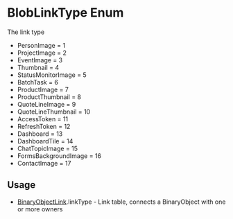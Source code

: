 <properties generated="1" SortOrder="990" />

# BlobLinkType Enum

The link type

* PersonImage = 1
* ProjectImage = 2
* EventImage = 3
* Thumbnail = 4
* StatusMonitorImage = 5
* BatchTask = 6
* ProductImage = 7
* ProductThumbnail = 8
* QuoteLineImage = 9
* QuoteLineThumbnail = 10
* AccessToken = 11
* RefreshToken = 12
* Dashboard = 13
* DashboardTile = 14
* ChatTopicImage = 15
* FormsBackgroundImage = 16
* ContactImage = 17

## Usage
* [BinaryObjectLink](BinaryObjectLink.md).linkType - Link table, connects a BinaryObject with one or more owners

